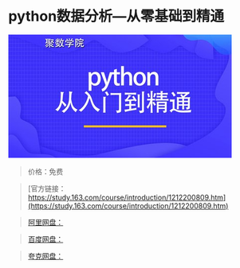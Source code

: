 # python数据分析—从零基础到精通

![img](../../../assets/study163/free/81deefeef11749c5a3e436e6d425e950.jpg)

> 价格：免费

> [官方链接：https://study.163.com/course/introduction/1212200809.htm](https://study.163.com/course/introduction/1212200809.htm)

> [阿里网盘：]()

> [百度网盘：]()

> [夸克网盘：]()
